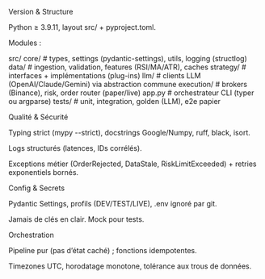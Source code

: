 Version & Structure

Python ≥ 3.9.11, layout src/ + pyproject.toml.

Modules :

src/
  core/        # types, settings (pydantic-settings), utils, logging (structlog)
  data/        # ingestion, validation, features (RSI/MA/ATR), caches
  strategy/    # interfaces + implémentations (plug-ins)
  llm/         # clients LLM (OpenAI/Claude/Gemini) via abstraction commune
  execution/   # brokers (Binance), risk, order router (paper/live)
  app.py       # orchestrateur CLI (typer ou argparse)
tests/         # unit, integration, golden (LLM), e2e papier

Qualité & Sécurité

Typing strict (mypy --strict), docstrings Google/Numpy, ruff, black, isort.

Logs structurés (latences, IDs corrélés).

Exceptions métier (OrderRejected, DataStale, RiskLimitExceeded) + retries exponentiels bornés.

Config & Secrets

Pydantic Settings, profils (DEV/TEST/LIVE), .env ignoré par git.

Jamais de clés en clair. Mock pour tests.

Orchestration

Pipeline pur (pas d’état caché) ; fonctions idempotentes.

Timezones UTC, horodatage monotone, tolérance aux trous de données.